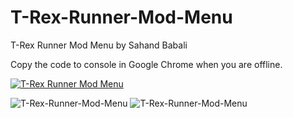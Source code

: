 # T-Rex-Runner-Mod-Menu
T-Rex Runner Mod Menu
by Sahand Babali

Copy the code to console in Google Chrome when you are offline.<br/>

[![T-Rex Runner Mod Menu](https://img.youtube.com/vi/nFU178xxtc8/0.jpg)](https://www.youtube.com/watch?v=nFU178xxtc8)

![T-Rex-Runner-Mod-Menu](https://mir-s3-cdn-cf.behance.net/project_modules/max_1200/4778ec101284557.5f5e9cb8e6b93.png)
![T-Rex-Runner-Mod-Menu](https://mir-s3-cdn-cf.behance.net/project_modules/max_1200/c7298f101284557.5f5e9cb8e6627.png)
